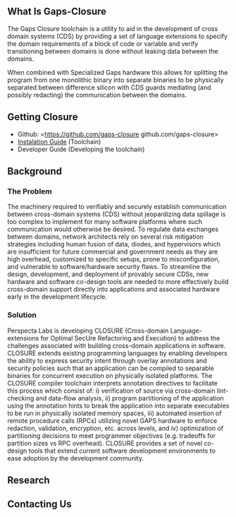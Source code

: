 ## What Is Gaps-Closure

The Gaps Closure toolchain is a utility to aid in the development of cross domain systems (CDS) by providing a set of language extensions to specify the domain requirements of a block of code or variable and verify transitioning between domains is done without leaking data between the domains.

When combined with Specialized Gaps hardware this allows for splitting the program from one monolithic binary into separate binaries to be physically separated between difference silicon with CDS guards mediating (and possibly redacting) the communication between the domains.

## Getting Closure

* Github: <https://github.com/gaps-closure github.com/gaps-closure>
* [Instalation Guide](./binary_install.md) (Toolchain)
* Developer Guide (Developing the toolchain)

## Background

### The Problem

The machinery required to verifiably and securely establish communication between cross-domain systems (CDS) without jeopardizing data spillage is too complex to implement for many software platforms where such communication would otherwise be desired. To regulate data exchanges between domains, network architects rely on several risk mitigation strategies including human fusion of data, diodes, and hypervisors which are insufficient for future commercial and government needs as they are high overhead, customized to specific setups, prone to misconfiguration, and vulnerable to software/hardware security flaws. To streamline the design, development, and deployment of provably secure CDSs, new hardware and software co-design tools are needed to more effectively build cross-domain support directly into applications and associated hardware early in the development lifecycle. 

### Solution

Perspecta Labs is developing CLOSURE (Cross-domain Language-extensions for Optimal SecUre Refactoring and Execution) to address the challenges associated with building cross-domain applications in software. CLOSURE extends existing programming languages by enabling developers the ability to express security intent through overlay annotations and security policies such that an application can be compiled to separable binaries for concurrent execution on physically isolated platforms. The CLOSURE compiler toolchain interprets annotation directives to facilitate this process which consist of: i) verification of source via cross-domain lint-checking and data-flow analysis, ii) program partitioning of the application using the annotation hints to break the application into separate executables to be run in physically isolated memory spaces, iii) automated insertion of remote procedure calls (RPCs) utilizing novel GAPS hardware to enforce redaction, validation, encryption, etc. across levels, and iv) optimization of partitioning decisions to meet programmer objectives (e.g. tradeoffs for partition sizes vs RPC overhead). CLOSURE provides a set of novel co-design tools that extend current software development environments to ease adoption by the development community.

## Research

## Contacting Us

